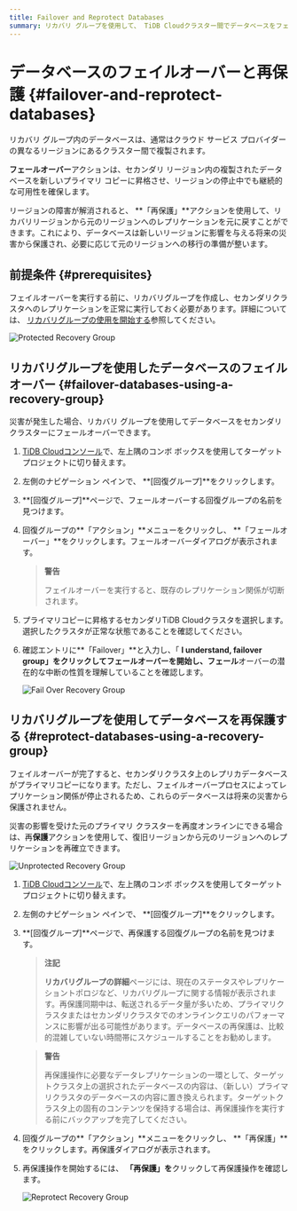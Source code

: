```yaml
---
title: Failover and Reprotect Databases
summary: リカバリ グループを使用して、 TiDB Cloudクラスター間でデータベースをフェイルオーバーし、再保護する方法を学習します。
---
```


# データベースのフェイルオーバーと再保護 {#failover-and-reprotect-databases}

リカバリ グループ内のデータベースは、通常はクラウド サービス プロバイダーの異なるリージョンにあるクラスター間で複製されます。

**フェールオーバー**アクションは、セカンダリ リージョン内の複製されたデータベースを新しいプライマリ コピーに昇格させ、リージョンの停止中でも継続的な可用性を確保します。

リージョンの障害が解消されると、 **「再保護」**アクションを使用して、リカバリリージョンから元のリージョンへのレプリケーションを元に戻すことができます。これにより、データベースは新しいリージョンに影響を与える将来の災害から保護され、必要に応じて元のリージョンへの移行の準備が整います。

## 前提条件 {#prerequisites}

フェイルオーバーを実行する前に、リカバリグループを作成し、セカンダリクラスタへのレプリケーションを正常に実行しておく必要があります。詳細については、 [リカバリグループの使用を開始する](/tidb-cloud/recovery-group-get-started.md)参照してください。

![Protected Recovery Group](https://docs-download.pingcap.com/media/images/docs/tidb-cloud/recovery-group/recovery-group-protected.png)

## リカバリグループを使用したデータベースのフェイルオーバー {#failover-databases-using-a-recovery-group}

災害が発生した場合、リカバリ グループを使用してデータベースをセカンダリ クラスターにフェールオーバーできます。

1.  [TiDB Cloudコンソール](https://tidbcloud.com/)で、左上隅のコンボ ボックスを使用してターゲット プロジェクトに切り替えます。

2.  左側のナビゲーション ペインで、 **[回復グループ]**をクリックします。

3.  **[回復グループ]**ページで、フェールオーバーする回復グループの名前を見つけます。

4.  回復グループの**「アクション」**メニューをクリックし、 **「フェールオーバー」**をクリックします。フェールオーバーダイアログが表示されます。

    > **警告**
    >
    > フェイルオーバーを実行すると、既存のレプリケーション関係が切断されます。

5.  プライマリコピーに昇格するセカンダリTiDB Cloudクラスタを選択します。選択したクラスタが正常な状態であることを確認してください。

6.  確認エントリに**「Failover」**と入力し、「 **I understand, failover group」をクリックしてフェールオーバーを開始し、フェール**オーバーの潜在的な中断の性質を理解していることを確認します。

    ![Fail Over Recovery Group](https://docs-download.pingcap.com/media/images/docs/tidb-cloud/recovery-group/recovery-group-failover.png)

## リカバリグループを使用してデータベースを再保護する {#reprotect-databases-using-a-recovery-group}

フェイルオーバーが完了すると、セカンダリクラスタ上のレプリカデータベースがプライマリコピーになります。ただし、フェイルオーバープロセスによってレプリケーション関係が停止されるため、これらのデータベースは将来の災害から保護されません。

災害の影響を受けた元のプライマリ クラスターを再度オンラインにできる場合は、再**保護**アクションを使用して、復旧リージョンから元のリージョンへのレプリケーションを再確立できます。

![Unprotected Recovery Group](https://docs-download.pingcap.com/media/images/docs/tidb-cloud/recovery-group/recovery-group-unprotected.png)

1.  [TiDB Cloudコンソール](https://tidbcloud.com/)で、左上隅のコンボ ボックスを使用してターゲット プロジェクトに切り替えます。

2.  左側のナビゲーション ペインで、 **[回復グループ]**をクリックします。

3.  **[回復グループ]**ページで、再保護する回復グループの名前を見つけます。

    > **注記**
    >
    > **リカバリグループの詳細**ページには、現在のステータスやレプリケーショントポロジなど、リカバリグループに関する情報が表示されます。再保護同期中は、転送されるデータ量が多いため、プライマリクラスタまたはセカンダリクラスタでのオンラインクエリのパフォーマンスに影響が出る可能性があります。データベースの再保護は、比較的混雑していない時間帯にスケジュールすることをお勧めします。

    > **警告**
    >
    > 再保護操作に必要なデータレプリケーションの一環として、ターゲットクラスタ上の選択されたデータベースの内容は、（新しい）プライマリクラスタのデータベースの内容に置き換えられます。ターゲットクラスタ上の固有のコンテンツを保持する場合は、再保護操作を実行する前にバックアップを完了してください。

4.  回復グループの**「アクション」**メニューをクリックし、 **「再保護」**をクリックします。再保護ダイアログが表示されます。

5.  再保護操作を開始するには、 **「再保護」を**クリックして再保護操作を確認します。

    ![Reprotect Recovery Group](https://docs-download.pingcap.com/media/images/docs/tidb-cloud/recovery-group/recovery-group-reprotected.png)
